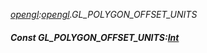 _[opengl](../../modules/opengl/opengl-module.md):[opengl](../../modules/opengl/opengl-module.md).GL\_POLYGON\_OFFSET\_UNITS_
##### Const GL\_POLYGON\_OFFSET\_UNITS:[Int](../../modules/wonkey/wonkey-types-int.md)
